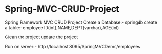 # Spring-MVC-CRUD-Project
Spring Framework MVC CRUD Project
Create a Database:- springdb
create a table:- employee
ID(int),NAME,DEPT(varchar),AGE(int)

Clean the project
update the project 

Run on server:- http://localhost:8095/SpringMVCDemo/employees
